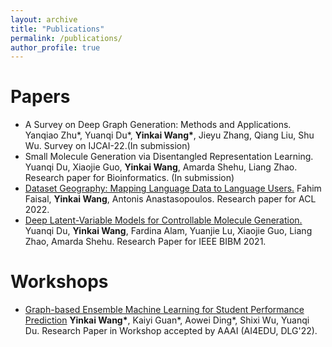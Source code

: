 ```yaml
---
layout: archive
title: "Publications"
permalink: /publications/
author_profile: true
---
```

Papers
======
 * A Survey on Deep Graph Generation: Methods and Applications. Yanqiao Zhu\*, Yuanqi Du\*, **Yinkai Wang\***, Jieyu Zhang, Qiang Liu, Shu Wu. Survey on IJCAI-22.(In submission)
 * Small Molecule Generation via Disentangled Representation Learning. Yuanqi Du, Xiaojie Guo, **Yinkai Wang**, Amarda Shehu, Liang Zhao. Research paper for Bioinformatics. (In submission)
 * [Dataset Geography: Mapping Language Data to Language Users.](https://arxiv.org/abs/2112.03497) Fahim Faisal, **Yinkai Wang**, Antonis Anastasopoulos. Research paper for ACL 2022.
 * [Deep Latent-Variable Models for Controllable Molecule Generation.](https://ieeexplore.ieee.org/document/9669692) Yuanqi Du, **Yinkai Wang**, Fardina Alam, Yuanjie Lu, Xiaojie Guo, Liang Zhao, Amarda Shehu. Research Paper for IEEE BIBM 2021.

Workshops
======
* [Graph-based Ensemble Machine Learning for Student Performance Prediction](https://arxiv.org/abs/2112.07893) **Yinkai Wang\***, Kaiyi Guan\*, Aowei Ding\*, Shixi Wu, Yuanqi Du. Research Paper in Workshop accepted by AAAI (AI4EDU, DLG'22).
